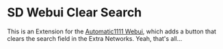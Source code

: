 ﻿# SD Webui Clear Search 
This is an Extension for the [Automatic1111 Webui](https://github.com/AUTOMATIC1111/stable-diffusion-webui), which adds a button that clears the search field in the Extra Networks. Yeah, that's all...
